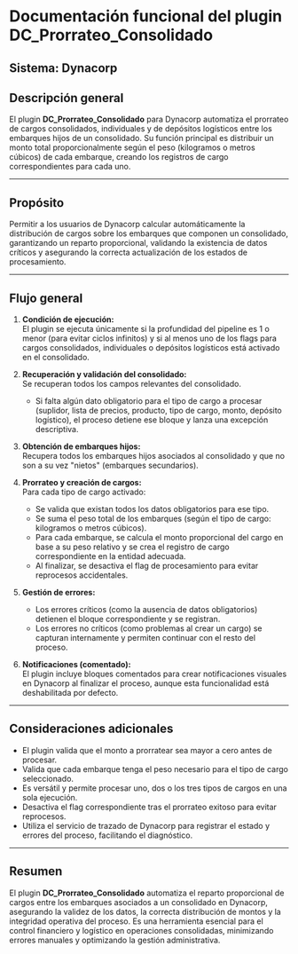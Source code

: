 # Documentación funcional del plugin DC_Prorrateo_Consolidado

## Sistema: Dynacorp

## Descripción general

El plugin **DC_Prorrateo_Consolidado** para Dynacorp automatiza el prorrateo de cargos consolidados, individuales y de depósitos logísticos entre los embarques hijos de un consolidado. Su función principal es distribuir un monto total proporcionalmente según el peso (kilogramos o metros cúbicos) de cada embarque, creando los registros de cargo correspondientes para cada uno.

---

## Propósito

Permitir a los usuarios de Dynacorp calcular automáticamente la distribución de cargos sobre los embarques que componen un consolidado, garantizando un reparto proporcional, validando la existencia de datos críticos y asegurando la correcta actualización de los estados de procesamiento.

---

## Flujo general

1. **Condición de ejecución:**  
   El plugin se ejecuta únicamente si la profundidad del pipeline es 1 o menor (para evitar ciclos infinitos) y si al menos uno de los flags para cargos consolidados, individuales o depósitos logísticos está activado en el consolidado.

2. **Recuperación y validación del consolidado:**  
   Se recuperan todos los campos relevantes del consolidado.
   - Si falta algún dato obligatorio para el tipo de cargo a procesar (suplidor, lista de precios, producto, tipo de cargo, monto, depósito logístico), el proceso detiene ese bloque y lanza una excepción descriptiva.

3. **Obtención de embarques hijos:**  
   Recupera todos los embarques hijos asociados al consolidado y que no son a su vez "nietos" (embarques secundarios).

4. **Prorrateo y creación de cargos:**  
   Para cada tipo de cargo activado:
   - Se valida que existan todos los datos obligatorios para ese tipo.
   - Se suma el peso total de los embarques (según el tipo de cargo: kilogramos o metros cúbicos).
   - Para cada embarque, se calcula el monto proporcional del cargo en base a su peso relativo y se crea el registro de cargo correspondiente en la entidad adecuada.
   - Al finalizar, se desactiva el flag de procesamiento para evitar reprocesos accidentales.

5. **Gestión de errores:**  
   - Los errores críticos (como la ausencia de datos obligatorios) detienen el bloque correspondiente y se registran.
   - Los errores no críticos (como problemas al crear un cargo) se capturan internamente y permiten continuar con el resto del proceso.

6. **Notificaciones (comentado):**  
   El plugin incluye bloques comentados para crear notificaciones visuales en Dynacorp al finalizar el proceso, aunque esta funcionalidad está deshabilitada por defecto.

---

## Consideraciones adicionales

- El plugin valida que el monto a prorratear sea mayor a cero antes de procesar.
- Valida que cada embarque tenga el peso necesario para el tipo de cargo seleccionado.
- Es versátil y permite procesar uno, dos o los tres tipos de cargos en una sola ejecución.
- Desactiva el flag correspondiente tras el prorrateo exitoso para evitar reprocesos.
- Utiliza el servicio de trazado de Dynacorp para registrar el estado y errores del proceso, facilitando el diagnóstico.

---

## Resumen

El plugin **DC_Prorrateo_Consolidado** automatiza el reparto proporcional de cargos entre los embarques asociados a un consolidado en Dynacorp, asegurando la validez de los datos, la correcta distribución de montos y la integridad operativa del proceso. Es una herramienta esencial para el control financiero y logístico en operaciones consolidadas, minimizando errores manuales y optimizando la gestión administrativa.